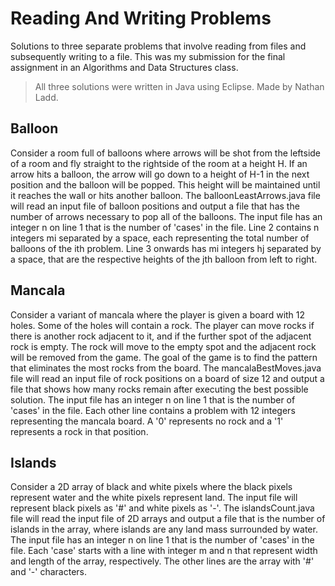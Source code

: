 # Reading And Writing Problems
Solutions to three separate problems that involve reading from files and subsequently writing to a file. This was my submission for the final assignment in an Algorithms and Data Structures class. 

> All three solutions were written in Java using Eclipse. Made by Nathan Ladd.

## Balloon
Consider a room full of balloons where arrows will be shot from the leftside of a room and fly straight to the rightside of the room at a height H. If an arrow hits a balloon, the arrow will go down to a height of H-1 in the next position and the balloon will be popped. This height will be maintained until it reaches the wall or hits another balloon. The balloonLeastArrows.java file will read an input file of balloon positions and output a file that has the number of arrows necessary to pop all of the balloons.
The input file has an integer n on line 1 that is the number of 'cases' in the file. Line 2 contains n integers mi separated by a space, each representing the total number of balloons of the ith  problem. Line 3 onwards has mi integers hj separated by a space, that are the respective heights of the jth balloon from left to right.

## Mancala
Consider a variant of mancala where the player is given a board with 12 holes. Some of the holes will contain a rock. The player can move rocks if there is another rock adjacent to it, and if the further spot of the adjacent rock is empty. The rock will move to the empty spot and the adjacent rock will be removed from the game. The goal of the game is to find the pattern that eliminates the most rocks from the board. The mancalaBestMoves.java file will read an input file of rock positions on a board of size 12 and output a file that shows how many rocks remain after executing the best possible solution. The input file has an integer n on line 1 that is the number of 'cases' in the file. Each other line contains a problem with 12 integers representing the mancala board. A '0' represents no rock and a '1' represents a rock in that position.  

## Islands
Consider a 2D array of black and white pixels where the black pixels represent water and the white pixels represent land. The input file will represent black pixels as '#' and white pixels as '-'. The islandsCount.java file will read the input file of 2D arrays and output a file that is the number of islands in the array, where islands are any land mass surrounded by water. The input file has an integer n on line 1 that is the number of 'cases' in the file. Each 'case' starts with a line with integer m and n that represent width and length of the array, respectively. The other lines are the array with '#' and '-' characters.
